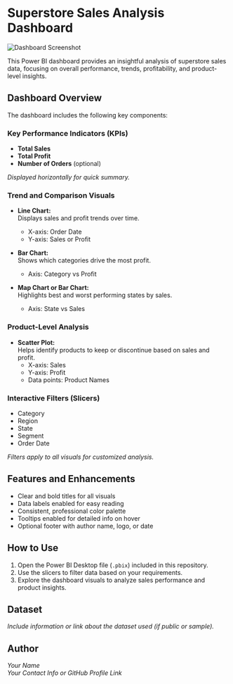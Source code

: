 # Superstore Sales Analysis Dashboard

![Dashboard Screenshot](images/dashboard_screenshot.png)

This Power BI dashboard provides an insightful analysis of superstore sales data, focusing on overall performance, trends, profitability, and product-level insights.

## Dashboard Overview

The dashboard includes the following key components:

### Key Performance Indicators (KPIs)
- **Total Sales**  
- **Total Profit**  
- **Number of Orders** (optional)  

*Displayed horizontally for quick summary.*

### Trend and Comparison Visuals
- **Line Chart:**  
  Displays sales and profit trends over time.  
  - X-axis: Order Date  
  - Y-axis: Sales or Profit  

- **Bar Chart:**  
  Shows which categories drive the most profit.  
  - Axis: Category vs Profit  

- **Map Chart or Bar Chart:**  
  Highlights best and worst performing states by sales.  
  - Axis: State vs Sales  

### Product-Level Analysis
- **Scatter Plot:**  
  Helps identify products to keep or discontinue based on sales and profit.  
  - X-axis: Sales  
  - Y-axis: Profit  
  - Data points: Product Names  

### Interactive Filters (Slicers)
- Category  
- Region  
- State  
- Segment  
- Order Date  

*Filters apply to all visuals for customized analysis.*

## Features and Enhancements
- Clear and bold titles for all visuals  
- Data labels enabled for easy reading  
- Consistent, professional color palette  
- Tooltips enabled for detailed info on hover  
- Optional footer with author name, logo, or date  

## How to Use
1. Open the Power BI Desktop file (`.pbix`) included in this repository.  
2. Use the slicers to filter data based on your requirements.  
3. Explore the dashboard visuals to analyze sales performance and product insights.  

## Dataset
*Include information or link about the dataset used (if public or sample).*

## Author
*Your Name*  
*Your Contact Info or GitHub Profile Link*
